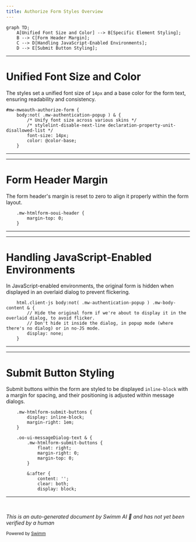 ```yaml
---
title: Authorize Form Styles Overview
---
```

```mermaid
graph TD;
    A[Unified Font Size and Color] --> B[Specific Element Styling];
    B --> C[Form Header Margin];
    C --> D[Handling JavaScript-Enabled Environments];
    D --> E[Submit Button Styling];
```

<SwmSnippet path="/resources/modules/ext.MWOAuth.AuthorizeForm.less" line="4">

---

# Unified Font Size and Color

The styles set a unified font size of <SwmToken path="resources/modules/ext.MWOAuth.AuthorizeForm.less" pos="8:6:6" line-data="		font-size: 14px;">`14px`</SwmToken> and a base color for the form text, ensuring readability and consistency.

```less
#mw-mwoauth-authorize-form {
	body:not( .mw-authentication-popup ) & {
		/* Unify font size across various skins */
		/* stylelint-disable-next-line declaration-property-unit-disallowed-list */
		font-size: 14px;
		color: @color-base;
	}
```

---

</SwmSnippet>

<SwmSnippet path="/resources/modules/ext.MWOAuth.AuthorizeForm.less" line="22">

---

# Form Header Margin

The form header's margin is reset to zero to align it properly within the form layout.

```less
	.mw-htmlform-ooui-header {
		margin-top: 0;
	}
```

---

</SwmSnippet>

<SwmSnippet path="/resources/modules/ext.MWOAuth.AuthorizeForm.less" line="26">

---

# Handling JavaScript-Enabled Environments

In JavaScript-enabled environments, the original form is hidden when displayed in an overlaid dialog to prevent flickering.

```less
	html.client-js body:not( .mw-authentication-popup ) .mw-body-content & {
		// Hide the original form if we're about to display it in the overlaid dialog, to avoid flicker.
		// Don't hide it inside the dialog, in popup mode (where there's no dialog) or in no-JS mode.
		display: none;
	}
```

---

</SwmSnippet>

<SwmSnippet path="/resources/modules/ext.MWOAuth.AuthorizeForm.less" line="32">

---

# Submit Button Styling

Submit buttons within the form are styled to be displayed <SwmToken path="resources/modules/ext.MWOAuth.AuthorizeForm.less" pos="33:4:6" line-data="		display: inline-block;">`inline-block`</SwmToken> with a margin for spacing, and their positioning is adjusted within message dialogs.

```less
	.mw-htmlform-submit-buttons {
		display: inline-block;
		margin-right: 1em;
	}

	.oo-ui-messageDialog-text & {
		.mw-htmlform-submit-buttons {
			float: right;
			margin-right: 0;
			margin-top: 0;
		}

		&:after {
			content: '';
			clear: both;
			display: block;
```

---

</SwmSnippet>

&nbsp;

*This is an auto-generated document by Swimm AI 🌊 and has not yet been verified by a human*

<SwmMeta version="3.0.0" repo-id="Z2l0aHViJTNBJTNBbWVkaWF3aWtpLWV4dGVuc2lvbnMtT0F1dGglM0ElM0FTd2ltbS1EZW1v" repo-name="mediawiki-extensions-OAuth"><sup>Powered by [Swimm](/)</sup></SwmMeta>
